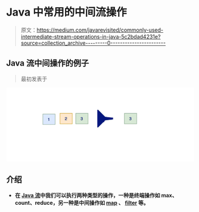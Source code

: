 # Java 中常用的中间流操作

> 原文：<https://medium.com/javarevisited/commonly-used-intermediate-stream-operations-in-java-5c2bdad4231e?source=collection_archive---------0----------------------->

## Java 流中间操作的例子

> 最初发表于[](https://asyncq.com/how-to-use-java-8-streams-skip-and-limit-operation)

**![](img/eb7c17d878fa22529b04624ad6e04a24.png)**

## **介绍**

*   **在 [Java 流](/javarevisited/7-best-java-collections-and-stream-api-courses-for-beginners-in-2020-3ad18d52c38)中我们可以执行两种类型的操作，一种是终端操作如 max、count、reduce，另一种是中间操作如 [map](https://www.java67.com/2015/01/java-8-map-function-examples.html) 、 [filter](https://javarevisited.blogspot.com/2018/05/java-8-filter-map-collect-stream-example.html) 等。**